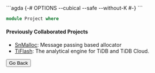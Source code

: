 <head>
  <meta charset="UTF-8">
  <meta name="viewport" content="width=device-width, initial-scale=1">
  <title>Yifan's Page | Ex Falso Sequitur Quodlibet</title>
  <link rel="stylesheet" href="css/webpage.css">
  <link rel="stylesheet" href="https://cdn.jsdelivr.net/npm/bootstrap-icons@1.9.1/font/bootstrap-icons.css">
  <link href="https://cdn.jsdelivr.net/npm/bootstrap@5.2.0/dist/css/bootstrap.min.css" rel="stylesheet" integrity="sha384-gH2yIJqKdNHPEq0n4Mqa/HGKIhSkIHeL5AyhkYV8i59U5AR6csBvApHHNl/vI1Bx" crossorigin="anonymous">
  <script src="https://cdn.jsdelivr.net/npm/bootstrap@5.2.0/dist/js/bootstrap.bundle.min.js" integrity="sha384-A3rJD856KowSb7dwlZdYEkO39Gagi7vIsF0jrRAoQmDKKtQBHUuLZ9AsSv4jD4Xa" crossorigin="anonymous"></script>
</head>

<div class="container-fluid p-5">

<div class="small-font-area">
```agda
{-# OPTIONS --cubical --safe --without-K #-}
```
</div>

```agda
module Project where
```
#### Previously Collaborated Projects

- [SnMalloc](https://github.com/microsoft/snmalloc): Message passing based allocator 
- [TiFlash](https://github.com/pingcap/tiflash): The analytical engine for TiDB and TiDB Cloud.

<button  type="button" class="btn btn-outline-primary" onclick="history.back()">Go Back</button>
</div>